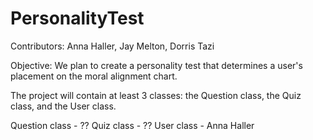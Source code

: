 # PersonalityTest

Contributors: Anna Haller, Jay Melton, Dorris Tazi

Objective: We plan to create a personality test that determines a user's placement on the moral alignment chart.

The project will contain at least 3 classes: the Question class, the Quiz class, and the User class.

Question class - ??
Quiz class - ??
User class - Anna Haller
